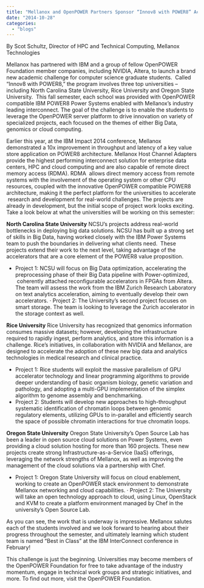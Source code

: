 ```yaml
---
title: "Mellanox and OpenPOWER Partners Sponsor “Innov8 with POWER8” Academic Challenge"
date: "2014-10-28"
categories: 
  - "blogs"
---
```


By Scot Schultz, Director of HPC and Technical Computing, Mellanox Technologies

Mellanox has partnered with IBM and a group of fellow OpenPOWER Foundation member companies, including NVIDIA, Altera, to launch a brand new academic challenge for computer science graduate students.  Called “Innov8 with POWER8,” the program involves three top universities – including North Carolina State University, Rice University and Oregon State University.  This fall semester, each school was provided with OpenPOWER compatible IBM POWER8 Power Systems enabled with Mellanox’s industry leading interconnect. The goal of the challenge is to enable the students to leverage the OpenPOWER server platform to drive innovation on variety of specialized projects, each focused on the themes of either Big Data, genomics or cloud computing.

Earlier this year, at the IBM Impact 2014 conference, Mellanox demonstrated a 10x improvement in throughput and latency of a key value store application on POWER8 architecture. Mellanox Host Channel Adapters provide the highest performing interconnect solution for enterprise data centers, HPC and cloud computing and are also capable of remote direct memory access (RDMA). RDMA  allows direct memory access from remote systems with the involvement of the operating system or other CPU resources, coupled with the innovative OpenPOWER compatible POWER8 architecture, making it the perfect platform for the universities to accelerate  research and development for real-world challenges. The projects are already in development, but the initial scope of project work looks exciting. Take a look below at what the universities will be working on this semester:

**North Carolina State University** NCSU’s projects address real-world bottlenecks in deploying big data solutions. NCSU has built up a strong set of skills in Big Data, having worked closely with the IBM Power Systems team to push the boundaries in delivering what clients need.  These projects extend their work to the next level, taking advantage of the accelerators that are a core element of the POWER8 value proposition.

- Project 1: NCSU will focus on Big Data optimization, accelerating the preprocessing phase of their Big Data pipeline with Power-optimized,  coherently attached reconfigurable accelerators in FPGAs from Altera. The team will assess the work from the IBM Zurich Research Laboratory on text analytics acceleration, aiming to eventually develop their own accelerators. · Project 2: The University’s second project focuses on smart storage. The team is looking to leverage the Zurich accelerator in the storage context as well.

**Rice University** Rice University has recognized that genomics information consumes massive datasets; however, developing the infrastructure required to rapidly ingest, perform analytics, and store this information is a challenge. Rice’s initiatives, in collaboration with NVIDIA and Mellanox, are designed to accelerate the adoption of these new big data and analytics technologies in medical research and clinical practice.

- Project 1: Rice students will exploit the massive parallelism of GPU accelerator technology and linear programming algorithms to provide deeper understanding of basic organism biology, genetic variation and pathology, and adopting a multi-GPU implementation of the simplex algorithm to genome assembly and benchmarking.
- Project 2: Students will develop new approaches to high-throughput systematic identification of chromatin loops between genomic regulatory elements, utilizing GPUs to in-parallel and efficiently search the space of possible chromatin interactions for true chromatin loops.

**Oregon State University** Oregon State University’s Open Source Lab has been a leader in open source cloud solutions on Power Systems, even providing a cloud solution hosting for more than 160 projects. These new projects create strong Infrastructure-as-a-Service (IaaS) offerings, leveraging the network strengths of Mellanox, as well as improving the management of the cloud solutions via a partnership with Chef.

- Project 1: Oregon State University will focus on cloud enablement, working to create an OpenPOWER stack environment to demonstrate Mellanox networking and cloud capabilities. · Project 2: The University will take an open technology approach to cloud, using Linux, OpenStack and KVM to create a platform environment managed by Chef in the university’s Open Source Lab.

As you can see, the work that is underway is impressive. Mellanox salutes each of the students involved and we look forward to hearing about their progress throughout the semester, and ultimately learning which student team is named “Best in Class” at the IBM InterConnect conference in February!

This challenge is just the beginning. Universities may become members of the OpenPOWER Foundation for free to take advantage of the industry momentum, engage in technical work groups and strategic initiatives, and more. To find out more, visit the OpenPOWER Foundation.
